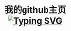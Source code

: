 
<!-- 动态打字效果 -->
<h1 align="center">
我的github主页
<br/>
<a href="https://git.io/typing-svg"><img src="https://readme-typing-svg.herokuapp.com?pause=500&color=7E75F7&lines=Welcome+To+My+GitHub" alt="Typing SVG" /></a>
</h1>

<!--
**zlykernel/zlykernel** is a ✨ _special_ ✨ repository because its `README.md` (this file) appears on your GitHub profile.

Here are some ideas to get you started:

- 🔭 I’m currently working on ...
- 🌱 I’m currently learning ...
- 👯 I’m looking to collaborate on ...
- 🤔 I’m looking for help with ...
- 💬 Ask me about ...
- 📫 How to reach me: ...
- 😄 Pronouns: ...
- ⚡ Fun fact: ...
-->
